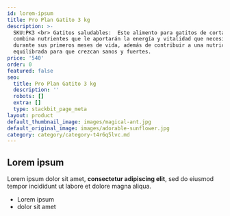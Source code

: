 ```yaml
---
id: lorem-ipsum
title: Pro Plan Gatito 3 kg
description: >-
  SKU:PK3 <br> Gatitos saludables:  Este alimento para gatitos de corta edad
  combina nutrientes que le aportarán la energía y vitalidad que necesitan
  durante sus primeros meses de vida, además de contribuir a una nutrición
  equilibrada para que crezcan sanos y fuertes.
price: '540'
order: 0
featured: false
seo:
  title: Pro Plan Gatito 3 kg
  description: ''
  robots: []
  extra: []
  type: stackbit_page_meta
layout: product
default_thumbnail_image: images/magical-ant.jpg
default_original_image: images/adorable-sunflower.jpg
category: category/category-t4r6q5lvc.md
---
```

## Lorem ipsum

Lorem ipsum dolor sit amet, **consectetur adipiscing elit**, sed do eiusmod tempor incididunt ut labore et dolore magna aliqua.

- Lorem ipsum
- dolor sit amet